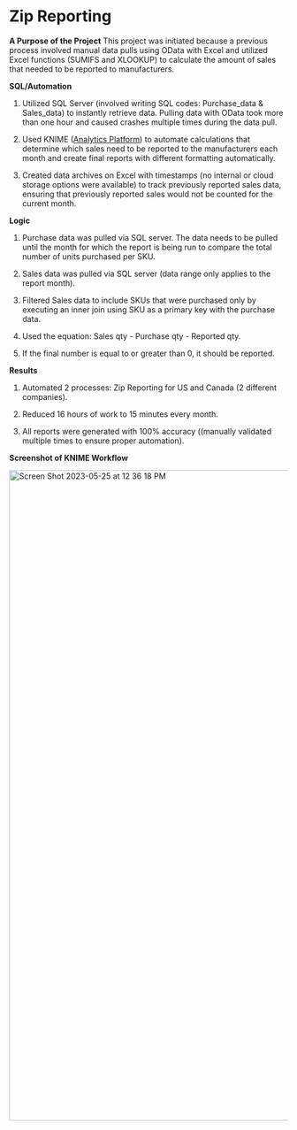 # Zip Reporting

**A Purpose of the Project**
This project was initiated because a previous process involved manual data pulls using OData with Excel and utilized Excel functions (SUMIFS and XLOOKUP) to calculate the amount of sales that needed to be reported to manufacturers.

**SQL/Automation**
1. Utilized SQL Server (involved writing SQL codes: Purchase_data & Sales_data) to instantly retrieve data. Pulling data with OData took more than one hour and caused crashes multiple times during the data pull.

2. Used KNIME (<a href="https://www.knime.com/software-overview">Analytics Platform</a>) to automate calculations that determine which sales need to be reported to the manufacturers each month and create final reports with different formatting automatically. 

3. Created data archives on Excel with timestamps (no internal or cloud storage options were available) to track previously reported sales data, ensuring that previously reported sales would not be counted for the current month.

**Logic** 
1. Purchase data was pulled via SQL server. The data needs to be pulled until the month for which the report is being run to compare the total number of units purchased per SKU.

2. Sales data was pulled via SQL server (data range only applies to the report month).

3. Filtered Sales data to include SKUs that were purchased only by executing an inner join using SKU as a primary key with the purchase data.

4. Used the equation: Sales qty - Purchase qty - Reported qty.

5. If the final number is equal to or greater than 0, it should be reported.

**Results**

1. Automated 2 processes: Zip Reporting for US and Canada (2 different companies).

2. Reduced 16 hours of work to 15 minutes every month. 

3. All reports were generated with 100% accuracy ((manually validated multiple times to ensure proper automation). 

**Screenshot of KNIME Workflow**

<img width="1176" alt="Screen Shot 2023-05-25 at 12 36 18 PM" src="https://github.com/junghanan/ZipReporting/assets/73127589/a06950bd-52b1-4767-bd28-e174784a6ceb">
